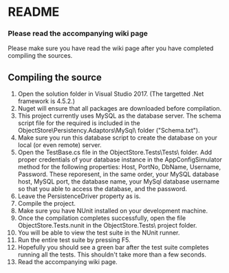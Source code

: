 # README
### Please read the accompanying wiki page
Please make sure you have read the wiki page after you have completed compiling the sources.

## Compiling the source

1. Open the solution folder in Visual Studio 2017. (The targetted .Net framework is 4.5.2.)
1. Nuget will ensure that all packages are downloaded before compilation.
1. This project currently uses MySQL as the database server. The schema script file for the required is included in the ObjectStore\Persistency.Adaptors\MySql\ folder ("Schema.txt").
1. Make sure you run this database script to create the database on your local (or even remote) server.
1. Open the TestBase.cs file in the ObjectStore.Tests\Tests\ folder. Add proper credentials of your database instance in the AppConfigSimulator method for the following properties: Host, PortNo, DbName, Username, Password. These reporesent, in the same order, your MySQL database host, MySQL port, the database name, your MySql database username so that you able to access the database, and the password.
1. Leave the PersistenceDriver property as is.
1. Compile the project.
1. Make sure you have NUnit installed on your development machine.
1. Once the compilation completes successfully, open the file ObjectStore.Tests.nunit in the ObjectStore.Tests\ project folder.
1. You will be able to view the test suite in the NUnit runner.
1. Run the entire test suite by pressing F5.
1. Hopefully you should see a green bar after the test suite completes running all the tests. This shouldn't take more than a few seconds.
1. Read the accompanying wiki page.
